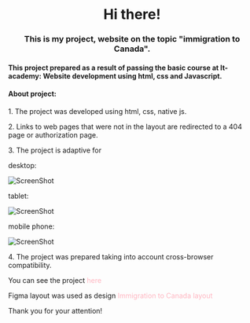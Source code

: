 <h1 align="center">Hi there!</h1> 
<h3 align="center"> This is my project, website on the topic "immigration to Canada".</h3>
<h4>This project prepared as a result of passing the basic course at It-academy: Website development using html, css and Javascript.</h4>

<h4> About project: </h4>
<p>1. The project was developed using html, css, native js.</p>
<p>2. Links to web pages that were not in the layout are redirected to a 404 page or authorization page.</p>
<p>3. The project is adaptive for 

desktop:

![ScreenShot](https://raw.github.com/ysnitko/emigration_to_canada/main/images/screen_1.png)

tablet:

![ScreenShot](https://raw.github.com/ysnitko/emigration_to_canada/main/images/screen_tablets.png)

mobile phone:

![ScreenShot](https://raw.github.com/ysnitko/emigration_to_canada/main/images/phone1.png)

</p>

<p>4. The project was prepared taking into account cross-browser compatibility.</p>

You can see the project <a style="color: #ffb6c1; text-decoration:none;" href="https://ysnitko.github.io/emigration_to_canada/" target="_blank">here</a> 

Figma layout was used as design <a style="color: #ffb6c1; text-decoration:none;" href="https://www.figma.com/file/zsXaQbOe0Ke11c62k6yS1y/IMIGRANT-AGENSTVA-Figma-Design?t=jXT5M8zzsayboAxf-6" target="_blank"> Immigration to Canada layout</a>

<span> Thank you for your attention! </span>